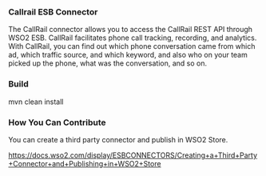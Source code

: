 ### Callrail ESB Connector

The CallRail connector allows you to access the CallRail REST API through WSO2 ESB.
CallRail facilitates phone call tracking, recording, and analytics. With CallRail, you can
find out which phone conversation came from which ad, which traffic source, and which keyword,
and also who on your team picked up the phone, what was the conversation, and so on.

### Build

mvn clean install

### How You Can Contribute
You can create a third party connector and publish in WSO2 Store.

https://docs.wso2.com/display/ESBCONNECTORS/Creating+a+Third+Party+Connector+and+Publishing+in+WSO2+Store
